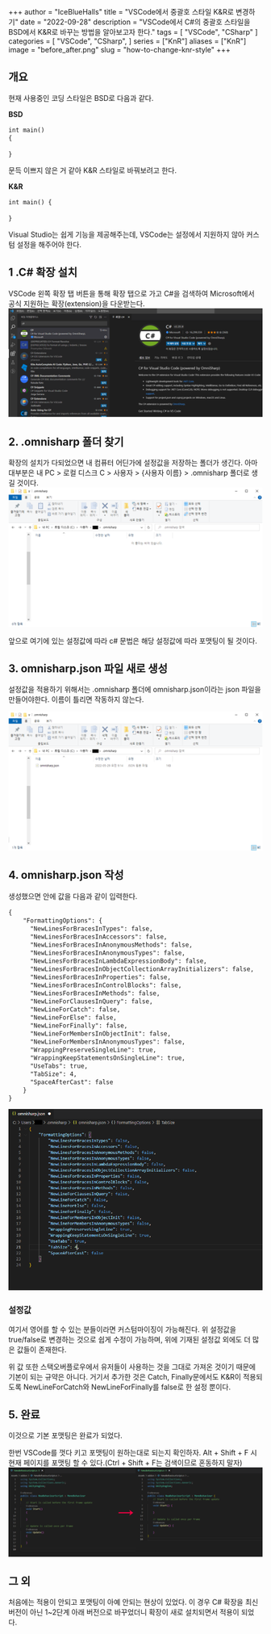 +++
author = "IceBlueHalls"
title = "VSCode에서 중괄호 스타일 K&R로 변경하기"
date = "2022-09-28"
description = "VSCode에서 C#의 중괄호 스타일을 BSD에서 K&R로 바꾸는 방법을 알아보고자 한다."
tags = [
    "VSCode",
    "CSharp"
]
categories = [
    "VSCode",
    "CSharp",
]
series = ["KnR"]
aliases = ["KnR"]
image = "before_after.png"
slug = "how-to-change-knr-style"
+++

## 개요

현재 사용중인 코딩 스타일은 BSD로 다음과 같다.

**BSD**
```
int main() 
{

}
```

문득 이쁘지 않은 거 같아 K&R 스타일로 바꿔보려고 한다.

**K&R**
```
int main() {

}
```

Visual Studio는 쉽게 기능을 제공해주는데, VSCode는 설정에서 지원하지 않아 커스텀 설정을 해주어야 한다.


## 1 .C# 확장 설치
VSCode 왼쪽 확장 탭 버튼을 통해 확장 탭으로 가고 C#을 검색하여 Microsoft에서 공식 지원하는 확장(extension)을 다운받는다.
![Image](vscode.png)


## 2. .omnisharp 폴더 찾기
확장의 설치가 다되었으면 내 컴퓨터 어딘가에 설정값을 저장하는 폴더가 생긴다.
아마 대부분은 내 PC > 로컬 디스크 C > 사용자 > {사용자 이름} > .omnisharp 폴더로 생길 것이다.
![Image](omnisharp_folder.png)

앞으로 여기에 있는 설정값에 따라 c# 문법은 해당 설정값에 따라 포맷팅이 될 것이다.

## 3. omnisharp.json 파일 새로 생성
설정값을 적용하기 위해서는 .omnisharp 폴더에 omnisharp.json이라는 json 파일을 만들어야한다.
이름이 틀리면 작동하지 않는다.

![Image](omnisharp_text.png)


## 4. omnisharp.json 작성
생성했으면 안에 값을 다음과 같이 입력한다.

```
{
    "FormattingOptions": {
      "NewLinesForBracesInTypes": false,
      "NewLinesForBracesInAccessors": false,
      "NewLinesForBracesInAnonymousMethods": false,
      "NewLinesForBracesInAnonymousTypes": false,
      "NewLinesForBracesInLambdaExpressionBody": false,
      "NewLinesForBracesInObjectCollectionArrayInitializers": false,
      "NewLinesForBracesInProperties": false,
      "NewLinesForBracesInControlBlocks": false,
      "NewLinesForBracesInMethods": false,
      "NewLineForClausesInQuery": false,
      "NewLineForCatch": false,
      "NewLineForElse": false,
      "NewLineForFinally": false,
      "NewLineForMembersInObjectInit": false,
      "NewLineForMembersInAnonymousTypes": false,
      "WrappingPreserveSingleLine": true,
      "WrappingKeepStatementsOnSingleLine": true,
      "UseTabs": true,
      "TabSize": 4,
      "SpaceAfterCast": false
    }
}
```

![Image](omnisharp_info.png)

### 설정값
여기서 영어를 할 수 있는 분들이라면 커스텀마이징이 가능해진다.
위 설정값을 true/false로 변경하는 것으로 쉽게 수정이 가능하며, 위에 기재된 설정값 외에도 더 많은 값들이 존재한다.

위 값 또한 스택오버플로우에서 유저들이 사용하는 것을 그대로 가져온 것이기 때문에 기본이 되는 규약은 아니다.
거기서 추가한 것은 Catch, Finally문에서도 K&R이 적용되도록 NewLineForCatch와 NewLineForFinally를 false로 한 설정 뿐이다.

## 5. 완료
이것으로 기본 포맷팅은 완료가 되었다.

한번 VSCode를 껏다 키고 포맷팅이 원하는대로 되는지 확인하자.
Alt + Shift + F 시 현재 페이지를 포맷팅 할 수 있다.(Ctrl + Shift + F는 검색이므로 혼동하지 말자)
![Image](before_after.png)

## 그 외
처음에는 적용이 안되고 포맷팅이 아예 안되는 현상이 있었다.
이 경우 C# 확장을 최신 버전이 아닌 1~2단계 아래 버전으로 바꾸었더니 확장이 새로 설치되면서 적용이 되었다.

